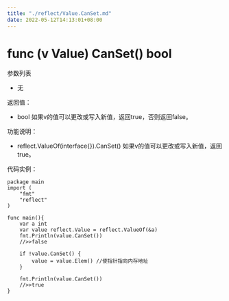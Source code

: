 ```yaml
---
title: "./reflect/Value.CanSet.md"
date: 2022-05-12T14:13:01+08:00
---
```

# func (v Value) CanSet() bool

参数列表

- 无

返回值：

- bool 如果v的值可以更改或写入新值，返回true，否则返回false。
  	
功能说明：

- reflect.ValueOf(interface{}).CanSet() 如果v的值可以更改或写入新值，返回true。


代码实例：
	
	package main
	import (
	    "fmt"
	    "reflect"
	)
	
	func main(){
		var a int
		var value reflect.Value = reflect.ValueOf(&a)
		fmt.Println(value.CanSet())
		//>>false
	
		if !value.CanSet() {
			value = value.Elem() //使指针指向内存地址
		}
	
		fmt.Println(value.CanSet())
		//>>true
	}
